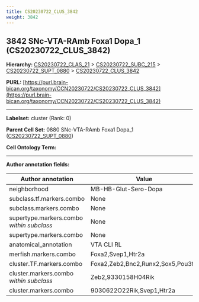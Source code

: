 ```yaml
---
title: CS20230722_CLUS_3842
weight: 3842
---
```

## 3842 SNc-VTA-RAmb Foxa1 Dopa_1 (CS20230722_CLUS_3842)
<b>Hierarchy: </b>
[CS20230722_CLAS_21](../CS20230722_CLAS_21) >
[CS20230722_SUBC_215](../CS20230722_SUBC_215) >
[CS20230722_SUPT_0880](../CS20230722_SUPT_0880) >
[CS20230722_CLUS_3842](../CS20230722_CLUS_3842)

**PURL:** [https://purl.brain-bican.org/taxonomy/CCN20230722/CS20230722_CLUS_3842](https://purl.brain-bican.org/taxonomy/CCN20230722/CS20230722_CLUS_3842)

---


**Labelset:** cluster (Rank: 0)

**Parent Cell Set:** 0880 SNc-VTA-RAmb Foxa1 Dopa_1 ([CS20230722_SUPT_0880](../CS20230722_SUPT_0880))



**Cell Ontology Term:** 

[MARKER GENES.]: #


---

[TRANSFERRED ANNOTATIONS.]: #


[AUTHOR ANNOTATION FIELDS.]: #


**Author annotation fields:**

| Author annotation | Value |
|-------------------|-------|
|neighborhood|MB-HB-Glut-Sero-Dopa|
|subclass.tf.markers.combo|None|
|subclass.markers.combo|None|
|supertype.markers.combo _within subclass_|None|
|supertype.markers.combo|None|
|anatomical_annotation|VTA CLI RL|
|merfish.markers.combo|Foxa2,Svep1,Htr2a|
|cluster.TF.markers.combo|Foxa2,Zeb2,Bnc2,Runx2,Sox5,Pou3f3|
|cluster.markers.combo _within subclass_|Zeb2,9330158H04Rik|
|cluster.markers.combo|9030622O22Rik,Svep1,Htr2a|

